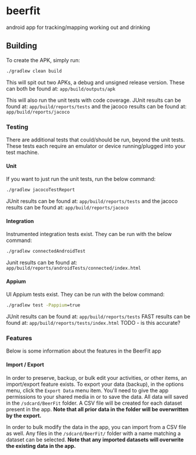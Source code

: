 # beerfit
android app for tracking/mapping working out and drinking

## Building
To create the APK, simply run:
```cmd
./gradlew clean build
```
This will spit out two APKs, a debug and unsigned release version. These can both be found at:
`app/build/outputs/apk`

This will also run the unit tests with code coverage.
JUnit results can be found at:
`app/build/reports/tests`
and the jacoco results can be found at:
`app/build/reports/jacoco`

### Testing
There are additional tests that could/should be run, beyond the unit tests.
These tests each require an emulator or device running/plugged into your test machine.

#### Unit
If you want to just run the unit tests, run the below command:
```cmd
./gradlew jacocoTestReport
```
JUnit results can be found at:
`app/build/reports/tests`
and the jacoco results can be found at:
`app/build/reports/jacoco`

#### Integration
Instrumented integration tests exist. They can be run with the below command:
```cmd
./gradlew connectedAndroidTest
```
Junit results can be found at:
`app/build/reports/androidTests/connected/index.html`

#### Appium
UI Appium tests exist. They can be run with the below command:
```cmd
./gradlew test -Pappium=true
```
JUnit results can be found at:
`app/build/reports/tests`
FAST results can be found at:
`app/build/reports/tests/index.html`    TODO - is this accurate?

### Features
Below is some information about the features in the BeerFit app

#### Import / Export
In order to preserve, backup, or bulk edit your activities, or other items, an import/export
feature exists. To export your data (backup), in the options menu, click the `Export Data` menu
item. You'll need to give the app permissions to your shared media in or to save the data. All
data will saved in the `/sdcard/BeerFit` folder. A CSV file will be created for each dataset present
in the app. **Note that all prior data in the folder will be overwritten by the export.**

In order to bulk modify the data in the app, you can import from a CSV file as well. Any files in the
`/sdcard/BeerFit/` folder with a name matching a dataset can be selected. **Note that any imported 
datasets will overwrite the existing data in the app.**